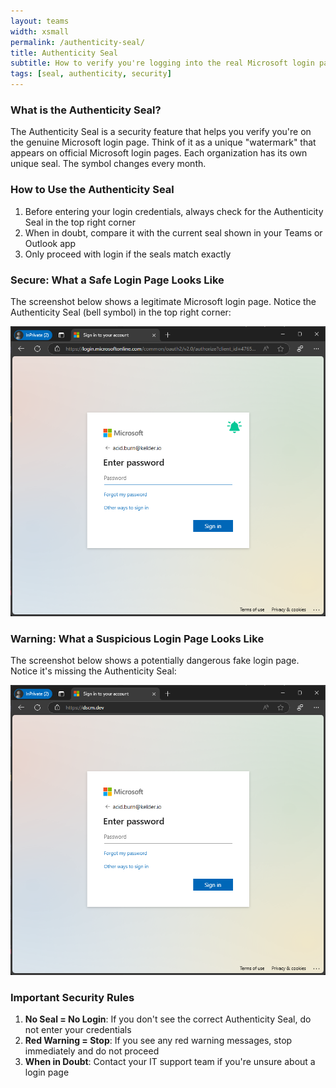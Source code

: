 ```yaml
---
layout: teams
width: xsmall
permalink: /authenticity-seal/
title: Authenticity Seal
subtitle: How to verify you're logging into the real Microsoft login page
tags: [seal, authenticity, security]
---
```


### What is the Authenticity Seal?
The Authenticity Seal is a security feature that helps you verify you're on the genuine Microsoft login page. Think of it as a unique "watermark" that appears on official Microsoft login pages. Each organization has its own unique seal. The symbol changes every month.

### How to Use the Authenticity Seal
1. Before entering your login credentials, always check for the Authenticity Seal in the top right corner
2. When in doubt, compare it with the current seal shown in your Teams or Outlook app
3. Only proceed with login if the seals match exactly

### Secure: What a Safe Login Page Looks Like
The screenshot below shows a legitimate Microsoft login page. Notice the Authenticity Seal (bell symbol) in the top right corner:

![Correct Seal](/assets/img/docs/microsoft-seal.png)

### Warning: What a Suspicious Login Page Looks Like
The screenshot below shows a potentially dangerous fake login page. Notice it's missing the Authenticity Seal:

![Incorrect Seal](/assets/img/docs/microsoft-seal-incorrect.png)

### Important Security Rules
1. **No Seal = No Login**: If you don't see the correct Authenticity Seal, do not enter your credentials
2. **Red Warning = Stop**: If you see any red warning messages, stop immediately and do not proceed
3. **When in Doubt**: Contact your IT support team if you're unsure about a login page